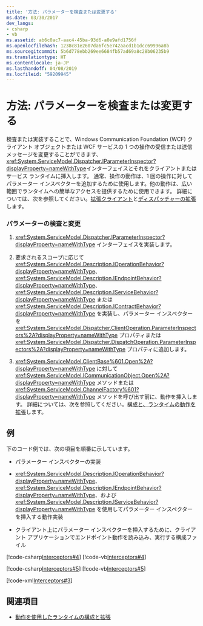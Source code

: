 ```yaml
---
title: '方法: パラメーターを検査または変更する'
ms.date: 03/30/2017
dev_langs:
- csharp
- vb
ms.assetid: ab6c0ac7-aac4-45ba-93d6-a0e9afd1756f
ms.openlocfilehash: 1238c81e2607da6fc5e742aacd1b1dcc69996a8b
ms.sourcegitcommit: 5b6d778ebb269ee6684fb57ad69a8c28b06235b9
ms.translationtype: HT
ms.contentlocale: ja-JP
ms.lasthandoff: 04/08/2019
ms.locfileid: "59209945"
---
```

# <a name="how-to-inspect-or-modify-parameters"></a>方法: パラメーターを検査または変更する
検査または実装することで、Windows Communication Foundation (WCF) クライアント オブジェクトまたは WCF サービスの 1 つの操作の受信または送信メッセージを変更することができます、<xref:System.ServiceModel.Dispatcher.IParameterInspector?displayProperty=nameWithType>インターフェイスとそれをクライアントまたはサービス ランタイムに挿入します。 通常、操作の動作は、1 回の操作に対してパラメーター インスペクターを追加するために使用します。他の動作は、広い範囲でランタイムへの簡単なアクセスを提供するために使用できます。 詳細については、次を参照してください。[拡張クライアント](../../../../docs/framework/wcf/extending/extending-clients.md)と[ディスパッチャーの拡張](../../../../docs/framework/wcf/extending/extending-dispatchers.md)します。  
  
### <a name="inspecting-or-modifying-parameters"></a>パラメーターの検査と変更  
  
1.  <xref:System.ServiceModel.Dispatcher.IParameterInspector?displayProperty=nameWithType> インターフェイスを実装します。  
  
2.  要求されるスコープに応じて <xref:System.ServiceModel.Description.IOperationBehavior?displayProperty=nameWithType>、<xref:System.ServiceModel.Description.IEndpointBehavior?displayProperty=nameWithType>、<xref:System.ServiceModel.Description.IServiceBehavior?displayProperty=nameWithType> または <xref:System.ServiceModel.Description.IContractBehavior?displayProperty=nameWithType> を実装し、パラメーター インスペクターを <xref:System.ServiceModel.Dispatcher.ClientOperation.ParameterInspectors%2A?displayProperty=nameWithType> プロパティまたは <xref:System.ServiceModel.Dispatcher.DispatchOperation.ParameterInspectors%2A?displayProperty=nameWithType> プロパティに追加します。  
  
3.  <xref:System.ServiceModel.ClientBase%601.Open%2A?displayProperty=nameWithType> に対して <xref:System.ServiceModel.ICommunicationObject.Open%2A?displayProperty=nameWithType> メソッドまたは <xref:System.ServiceModel.ChannelFactory%601?displayProperty=nameWithType> メソッドを呼び出す前に、動作を挿入します。 詳細については、次を参照してください。[構成と、ランタイムの動作を拡張](../../../../docs/framework/wcf/extending/configuring-and-extending-the-runtime-with-behaviors.md)します。  
  
## <a name="example"></a>例  
 下のコード例では、次の項目を順番に示しています。  
  
-   パラメーター インスペクターの実装  
  
-   <xref:System.ServiceModel.Description.IOperationBehavior?displayProperty=nameWithType>、<xref:System.ServiceModel.Description.IEndpointBehavior?displayProperty=nameWithType>、および <xref:System.ServiceModel.Description.IServiceBehavior?displayProperty=nameWithType> を使用してパラメーター インスペクターを挿入する動作実装  
  
-   クライアント上にパラメーター インスペクターを挿入するために、クライアント アプリケーションでエンドポイント動作を読み込み、実行する構成ファイル  
  
 [!code-csharp[Interceptors#4](../../../../samples/snippets/csharp/VS_Snippets_CFX/interceptors/cs/interceptors.cs#4)]
 [!code-vb[Interceptors#4](../../../../samples/snippets/visualbasic/VS_Snippets_CFX/interceptors/vb/interceptors.vb#4)]  
  
 [!code-csharp[Interceptors#5](../../../../samples/snippets/csharp/VS_Snippets_CFX/interceptors/cs/insertingbehaviors.cs#5)]
 [!code-vb[Interceptors#5](../../../../samples/snippets/visualbasic/VS_Snippets_CFX/interceptors/vb/insertingbehaviors.vb#5)]  
  
 [!code-xml[Interceptors#3](../../../../samples/snippets/csharp/VS_Snippets_CFX/interceptors/cs/client.exe.config#3)]  
  
## <a name="see-also"></a>関連項目

- [動作を使用したランタイムの構成と拡張](../../../../docs/framework/wcf/extending/configuring-and-extending-the-runtime-with-behaviors.md)

